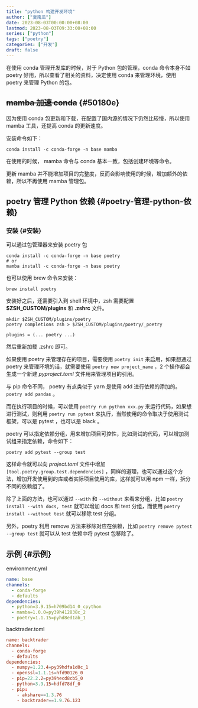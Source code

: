 ```yaml
---
title: "python 构建开发环境"
author: ["夏南瓜"]
date: 2023-08-03T00:00:00+08:00
lastmod: 2023-08-03T09:33:00+08:00
series: ["python"]
tags: ["poetry"]
categories: ["开发"]
draft: false
---
```


在使用 conda 管理开发库的时候，对于 Python 包的管理，conda 命令本身不如 poetry 好用，所以查看了相关的资料，决定使用 conda 来管理环境，使用 poetry 来管理 Python 的包。


## ~~mamba 加速 conda~~ {#50180e}

因为使用 conda 包更新和下载，在配置了国内源的情况下仍然比较慢，所以使用 mamba 工具，还提高 conda 的更新速度。

安装命令如下：

```shell
conda install -c conda-forge -n base mamba
```

在使用的时候， mamba 命令与 conda 基本一致，包括创建环境等命令。

更新 mamba 并不能增加项目的完整度，反而会影响使用的时候，增加额外的依赖，所以不再使用 mamba 管理包。


## poetry 管理 Python 依赖 {#poetry-管理-python-依赖}


### 安装 {#安装}

可以通过包管理器来安装 poetry 包

```shell
conda install -c conda-forge -n base poetry
# or
mamba install -c conda-forge -n base poetry
```

也可以使用 brew 命令来安装：

```shell
brew install poetry
```

安装好之后，还需要引入到 shell 环境中，zsh 需要配置 **$ZSH_CUSTOM/plugins** 和 **.zshrc** 文件。

```shell
mkdir $ZSH_CUSTOM/plugins/poetry
poetry completions zsh > $ZSH_CUSTOM/plugins/poetry/_poetry
```

```shell
plugins = (... poetry ...)
```

然后重新加载 .zshrc 即可。

如果使用 poetry 来管理存在的项目，需要使用 `poetry init` 来启用，如果想通过 poetry 来管理环境的话，就需要使用 `poetry new project_name` ，2 个操作都会生成一个新建 _pyproject.toml_ 文件用来管理项目的引用。

与 pip 命令不同， poetry 有点类似于 yarn 是使用 add 进行依赖的添加的。 `poetry add pandas` 。

而在执行项目的时候，可以使用 `poetry run python xxx.py` 来运行代码，如果想进行测试，则利用 `poetry run pytest` 来执行，当然使用的命令取决于使用测试框架，可以是 pytest ，也可以是 black 。

poetry 可以指定依赖分组，用来增加项目可控性，比如测试的代码，可以增加测试组来指定依赖，命令如下：

```shell
poetry add pytest --group test
```

这样命令就可以向 _project.toml_ 文件中增加 `[tool.poetry.group.test.dependencies]` ，同样的道理，也可以通过这个方法，增加开发使用到的库或者实际项目使用的库，这样就可以用 npm 一样，拆分不同的依赖组了。

除了上面的方法，也可以通过 `--with` 和 `--without` 来看来分组，比如 `poetry install --with docs, test` 就可以增加 docs 和 test 分组，而使用 `poetry install --without test` 就可以移除 test 分组。

另外，poetry 利用 remove 方法来移除对应在依赖，比如 `poetry remove pytest --group test` 就可以从 test 依赖中将 pytest 包移除了。


## 示例 {#示例}

environment.yml

```yaml
name: base
channels:
  - conda-forge
  - defaults
dependencies:
  - python=3.9.15=h709bd14_0_cpython
  - mamba=1.0.0=py39h412838c_2
  - poetry=1.1.15=pyhd8ed1ab_1
```

backtrader.toml

```toml
name: backtrader
channels:
  - conda-forge
  - defaults
dependencies:
  - numpy=1.23.4=py39hdfa1d0c_1
  - openssl=1.1.1s=hfd90126_0
  - pip=22.2.2=py39hecd8cb5_0
  - python=3.9.15=hdfd78df_0
  - pip:
    - akshare==1.3.76
    - backtrader==1.9.76.123
```
